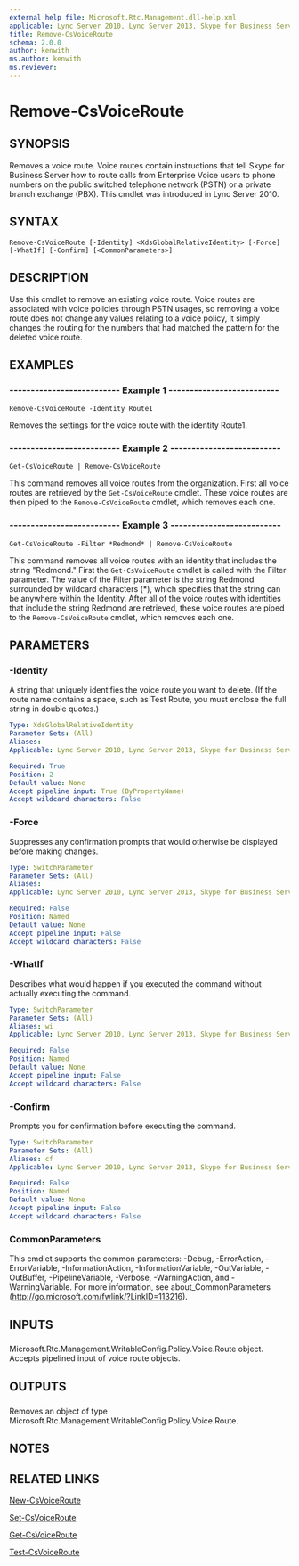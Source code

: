 ```yaml
---
external help file: Microsoft.Rtc.Management.dll-help.xml
applicable: Lync Server 2010, Lync Server 2013, Skype for Business Server 2015, Skype for Business Server 2019
title: Remove-CsVoiceRoute
schema: 2.0.0
author: kenwith
ms.author: kenwith
ms.reviewer:
---
```


# Remove-CsVoiceRoute

## SYNOPSIS
Removes a voice route.
Voice routes contain instructions that tell Skype for Business Server how to route calls from Enterprise Voice users to phone numbers on the public switched telephone network (PSTN) or a private branch exchange (PBX).
This cmdlet was introduced in Lync Server 2010.


## SYNTAX

```
Remove-CsVoiceRoute [-Identity] <XdsGlobalRelativeIdentity> [-Force] [-WhatIf] [-Confirm] [<CommonParameters>]
```

## DESCRIPTION
Use this cmdlet to remove an existing voice route.
Voice routes are associated with voice policies through PSTN usages, so removing a voice route does not change any values relating to a voice policy, it simply changes the routing for the numbers that had matched the pattern for the deleted voice route.


## EXAMPLES

### -------------------------- Example 1 --------------------------
```
Remove-CsVoiceRoute -Identity Route1
```

Removes the settings for the voice route with the identity Route1.


### -------------------------- Example 2 --------------------------
```
Get-CsVoiceRoute | Remove-CsVoiceRoute
```

This command removes all voice routes from the organization.
First all voice routes are retrieved by the `Get-CsVoiceRoute` cmdlet.
These voice routes are then piped to the `Remove-CsVoiceRoute` cmdlet, which removes each one.


### -------------------------- Example 3 --------------------------
```
Get-CsVoiceRoute -Filter *Redmond* | Remove-CsVoiceRoute
```

This command removes all voice routes with an identity that includes the string "Redmond." First the `Get-CsVoiceRoute` cmdlet is called with the Filter parameter.
The value of the Filter parameter is the string Redmond surrounded by wildcard characters (*), which specifies that the string can be anywhere within the Identity.
After all of the voice routes with identities that include the string Redmond are retrieved, these voice routes are piped to the `Remove-CsVoiceRoute` cmdlet, which removes each one.


## PARAMETERS

### -Identity
A string that uniquely identifies the voice route you want to delete.
(If the route name contains a space, such as Test Route, you must enclose the full string in double quotes.)

```yaml
Type: XdsGlobalRelativeIdentity
Parameter Sets: (All)
Aliases: 
Applicable: Lync Server 2010, Lync Server 2013, Skype for Business Server 2015, Skype for Business Server 2019

Required: True
Position: 2
Default value: None
Accept pipeline input: True (ByPropertyName)
Accept wildcard characters: False
```

### -Force
Suppresses any confirmation prompts that would otherwise be displayed before making changes.

```yaml
Type: SwitchParameter
Parameter Sets: (All)
Aliases: 
Applicable: Lync Server 2010, Lync Server 2013, Skype for Business Server 2015, Skype for Business Server 2019

Required: False
Position: Named
Default value: None
Accept pipeline input: False
Accept wildcard characters: False
```

### -WhatIf
Describes what would happen if you executed the command without actually executing the command.

```yaml
Type: SwitchParameter
Parameter Sets: (All)
Aliases: wi
Applicable: Lync Server 2010, Lync Server 2013, Skype for Business Server 2015, Skype for Business Server 2019

Required: False
Position: Named
Default value: None
Accept pipeline input: False
Accept wildcard characters: False
```

### -Confirm
Prompts you for confirmation before executing the command.

```yaml
Type: SwitchParameter
Parameter Sets: (All)
Aliases: cf
Applicable: Lync Server 2010, Lync Server 2013, Skype for Business Server 2015, Skype for Business Server 2019

Required: False
Position: Named
Default value: None
Accept pipeline input: False
Accept wildcard characters: False
```

### CommonParameters
This cmdlet supports the common parameters: -Debug, -ErrorAction, -ErrorVariable, -InformationAction, -InformationVariable, -OutVariable, -OutBuffer, -PipelineVariable, -Verbose, -WarningAction, and -WarningVariable. For more information, see about_CommonParameters (http://go.microsoft.com/fwlink/?LinkID=113216).

## INPUTS

###  
Microsoft.Rtc.Management.WritableConfig.Policy.Voice.Route object.
Accepts pipelined input of voice route objects.

## OUTPUTS

###  
Removes an object of type Microsoft.Rtc.Management.WritableConfig.Policy.Voice.Route.

## NOTES

## RELATED LINKS

[New-CsVoiceRoute](New-CsVoiceRoute.md)

[Set-CsVoiceRoute](Set-CsVoiceRoute.md)

[Get-CsVoiceRoute](Get-CsVoiceRoute.md)

[Test-CsVoiceRoute](Test-CsVoiceRoute.md)

